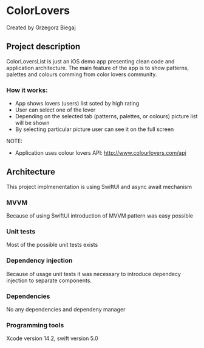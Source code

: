 # ColorLovers

Created by Grzegorz Biegaj

## Project description

ColorLoversList is just an iOS demo app presenting clean code and application architecture.
The main feature of the app is to show patterns, palettes and colours comming from color lovers community.  

### How it works:
- App shows lovers (users) list soted by high rating
- User can select one of the lover
- Depending on the selected tab (patterns, palettes, or colours) picture list will be shown
- By selecting particular picture user can see it on the full screen

NOTE:
- Application uses colour lovers API: http://www.colourlovers.com/api

## Architecture
This project implmenentation is using SwiftUI and async await mechanism

### MVVM
Because of using SwiftUI introduction of MVVM pattern was easy possible

### Unit tests
Most of the possible unit tests exists

### Dependency injection
Because of usage unit tests it was necessary to introduce dependecy injection to separate components.

### Dependencies
No any dependencies and dependeny manager

### Programming tools
Xcode version 14.2, swift version 5.0
